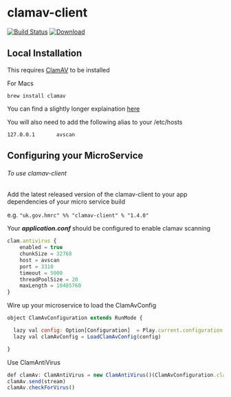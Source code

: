 
# clamav-client

[![Build Status](https://travis-ci.org/hmrc/clamav-client.svg?branch=master)](https://travis-ci.org/hmrc/clamav-client) [ ![Download](https://api.bintray.com/packages/hmrc/releases/clamav-client/images/download.svg) ](https://bintray.com/hmrc/releases/clamav-client/_latestVersion)

## Local Installation

This requires [ClamAV](http://www.clamav.net/) to be installed

For Macs

```brew install clamav```

You can find a slightly longer explaination [here](https://gist.github.com/paulspringett/8802240)

You will also need to add the following alias to your /etc/hosts

```127.0.0.1       avscan```

## Configuring your MicroService

###### To use clamav-client 
Add the latest released version of the clamav-client to your app dependencies of your micro service build

e.g. ```"uk.gov.hmrc" %% "clamav-client" % "1.4.0"```

Your _**application.conf**_ should be configured to enable clamav scanning


```JavaScript
clam.antivirus {            
    enabled = true          
    chunkSize = 32768       
    host = avscan           
    port = 3310             
    timeout = 5000          
    threadPoolSize = 20     
    maxLength = 10485760    
}
```

Wire up your microservice to load the ClamAvConfig

```JavaScript
object ClamAvConfiguration extends RunMode {

  lazy val config: Option[Configuration]  = Play.current.configuration.getConfig(s"$env.clam.antivirus")
  lazy val clamAvConfig = LoadClamAvConfig(config)

}
```

Use ClamAntiVirus

```JavaScript
def clamAv: ClamAntiVirus = new ClamAntiVirus()(ClamAvConfiguration.clamAvConfig)
clamAv.send(stream)
clamAv.checkForVirus()
```